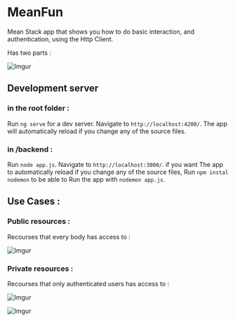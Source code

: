 # MeanFun

Mean Stack app that shows you how to do basic interaction, and authentication, using the Http Client.

Has two parts : 

![Imgur](https://i.imgur.com/DM8zLCF.png)

## Development server

### in the root folder : 

Run `ng serve` for a dev server. Navigate to `http://localhost:4200/`. The app will automatically reload if you change any of the source files.

### in /backend :

Run `node app.js`. Navigate to `http://localhost:3000/`. if you want The app to automatically reload if you change any of the source files, Run `npm instal nodemon` to be able to Run the app with `nodemon app.js`.

## Use Cases : 

### Public resources : 
Recourses that every body has access to :

![Imgur](https://i.imgur.com/4YiTYda.png)

### Private resources : 
Recourses that only authenticated users has access to :

![Imgur](https://i.imgur.com/myEuXmj.png)

![Imgur](https://i.imgur.com/oWy4i6k.jpg)

